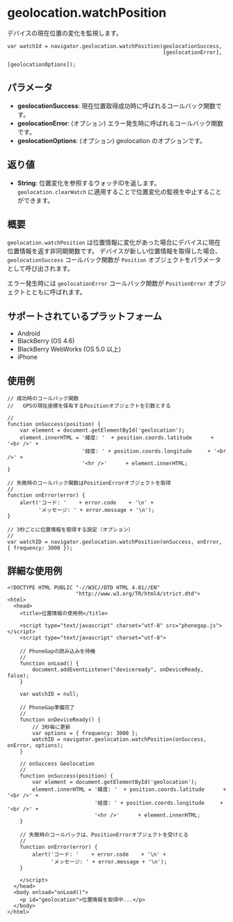 geolocation.watchPosition
=========================
デバイスの現在位置の変化を監視します。


    var watchId = navigator.geolocation.watchPosition(geolocationSuccess,
                                                      [geolocationError],
                                                      [geolocationOptions]);

													  
パラメータ
----------

- __geolocationSuccess__: 現在位置取得成功時に呼ばれるコールバック関数です。
- __geolocationError__: (オプション) エラー発生時に呼ばれるコールバック関数です。
- __geolocationOptions__: (オプション) geolocation のオプションです。

返り値
-------

- __String__: 位置変化を参照するウォッチIDを返します。 `geolocation.clearWatch` に適用することで位置変化の監視を中止することができます。

概要
-----------
`geolocation.watchPosition` は位置情報に変化があった場合にデバイスに現在位置情報を返す非同期関数です。
デバイスが新しい位置情報を取得した場合、 `geolocationSuccess` コールバック関数が `Position` オブジェクトをパラメータとして呼び出されます。

エラー発生時には `geolocationError` コールバック関数が `PositionError` オブジェクトとともに呼ばれます。


サポートされているプラットフォーム
-------------------

- Android
- BlackBerry (OS 4.6)
- BlackBerry WebWorks (OS 5.0 以上)
- iPhone

使用例
-------------

    // 成功時のコールバック関数
    //   GPSの現在座標を保有するPositionオブジェクトを引数とする
    
    //
    function onSuccess(position) {
        var element = document.getElementById('geolocation');
        element.innerHTML = '緯度: '  + position.coords.latitude      + '<br />' +
                            '経度: ' + position.coords.longitude     + '<br />' +
                            '<hr />'      + element.innerHTML;
    }

    // 失敗時のコールバック関数はPositionErrorオブジェクトを取得
    //
    function onError(error) {
        alert('コード: '    + error.code    + '\n' +
              'メッセージ: ' + error.message + '\n');
    }

    // 3秒ごとに位置情報を取得する設定（オプション）
    //
    var watchID = navigator.geolocation.watchPosition(onSuccess, onError, { frequency: 3000 });
    

詳細な使用例
------------

    <!DOCTYPE HTML PUBLIC "-//W3C//DTD HTML 4.01//EN"
                          "http://www.w3.org/TR/html4/strict.dtd">
    <html>
      <head>
        <title>位置情報の使用例</title>

        <script type="text/javascript" charset="utf-8" src="phonegap.js"></script>
        <script type="text/javascript" charset="utf-8">

        // PhoneGapの読み込みを待機
        //
        function onLoad() {
            document.addEventListener("deviceready", onDeviceReady, false);
        }

        var watchID = null;

        // PhoneGap準備完了
        //
        function onDeviceReady() {
            // 3秒毎に更新
            var options = { frequency: 3000 };
            watchID = navigator.geolocation.watchPosition(onSuccess, onError, options);
        }
    
        // onSuccess Geolocation
        //
        function onSuccess(position) {
            var element = document.getElementById('geolocation');
            element.innerHTML = '緯度: '  + position.coords.latitude      + '<br />' +
                                '経度: ' + position.coords.longitude     + '<br />' +
                                '<hr />'      + element.innerHTML;
        }
    
	    // 失敗時のコールバックは、PositionErrorオブジェクトを受けとる
	    //
	    function onError(error) {
	        alert('コード: '    + error.code    + '\n' +
	              'メッセージ: ' + error.message + '\n');
	    }

        </script>
      </head>
      <body onload="onLoad()">
        <p id="geolocation">位置情報を取得中...</p>
      </body>
    </html>